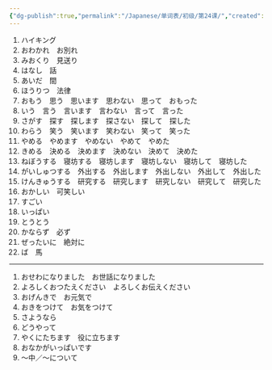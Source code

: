 ```yaml
---
{"dg-publish":true,"permalink":"/Japanese/单词表/初级/第24课/","created":"2025-05-29T00:14:28.955+08:00","updated":"2025-05-29T00:35:19.147+08:00"}
---
```


1. ハイキング
2. おわかれ　お別れ
3. みおくり　見送り
4. はなし　話
5. あいだ　間
6. ほうりつ　法律
7. おもう　思う　思います　思わない　思って　おもった
8. いう　言う　言います　言わない　言って　言った
9. さがす　探す　探します　探さない　探して　探した
10. わらう　笑う　笑います　笑わない　笑って　笑った
11. やめる　やめます　やめない　やめて　やめた
12. きめる　決める　決めます　決めない　決めて　決めた
13. ねぼうする　寝坊する　寝坊します　寝坊しない　寝坊して　寝坊した
14. がいしゅつする　外出する　外出します　外出しない　外出して　外出した
15. けんきゅうする　研究する　研究します　研究しない　研究して　研究した
16. おかしい　可笑しい
17. すごい
18. いっぱい
19. とうとう
20. かならず　必ず
21. ぜったいに　絶対に
22. ば　馬
---
1. おせわになりました　お世話になりました
2. よろしくおつたえください　よろしくお伝えください
3. おげんきで　お元気で
4. おきをつけて　お気をつけて
5. さようなら
6. どうやって
7. やくにたちます　役に立ちます
8. おなかがいっぱいです
9. ～中／～について